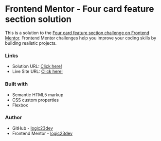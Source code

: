 # Frontend Mentor - Four card feature section solution

This is a solution to the [Four card feature section challenge on Frontend Mentor](https://www.frontendmentor.io/challenges/four-card-feature-section-weK1eFYK). Frontend Mentor challenges help you improve your coding skills by building realistic projects.

### Links

- Solution URL: [Click here!]()
- Live Site URL: [Click here!]()

### Built with

- Semantic HTML5 markup
- CSS custom properties
- Flexbox

### Author

- GitHub - [logic23dev](https://github.com/logic23dev)
- Frontend Mentor - [logic23dev](https://www.frontendmentor.io/profile/logic23dev)
